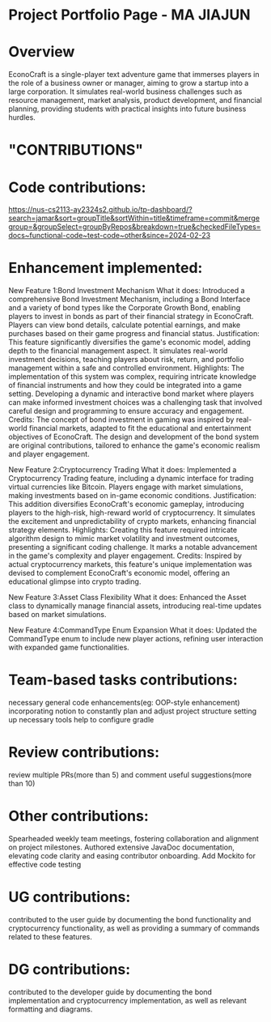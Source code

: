 # Project Portfolio Page - MA JIAJUN

# Overview
EconoCraft is a single-player text adventure game that immerses players in the role of a business owner or manager, 
aiming to grow a startup into a large corporation. It simulates real-world business challenges such as resource 
management, market analysis, product development, and financial planning, providing students with practical insights
into future business hurdles.

# "CONTRIBUTIONS"

# Code contributions:
https://nus-cs2113-ay2324s2.github.io/tp-dashboard/?search=jamar&sort=groupTitle&sortWithin=title&timeframe=commit&mergegroup=&groupSelect=groupByRepos&breakdown=true&checkedFileTypes=docs~functional-code~test-code~other&since=2024-02-23

# Enhancement implemented:
 New Feature 1:Bond Investment Mechanism
 What it does:
 Introduced a comprehensive Bond Investment Mechanism, including a Bond Interface and a variety of bond types like the Corporate Growth Bond, enabling players to invest in bonds as part of their financial strategy in EconoCraft. Players can view bond details, calculate potential earnings, and make purchases based on their game progress and financial status.
 Justification:
 This feature significantly diversifies the game's economic model, adding depth to the financial management aspect. It simulates real-world investment decisions, teaching players about risk, return, and portfolio management within a safe and controlled environment.
 Highlights:
 The implementation of this system was complex, requiring intricate knowledge of financial instruments and how they could be integrated into a game setting. Developing a dynamic and interactive bond market where players can make informed investment choices was a challenging task that involved careful design and programming to ensure accuracy and engagement.
 Credits:
 The concept of bond investment in gaming was inspired by real-world financial markets, adapted to fit the educational and entertainment objectives of EconoCraft. The design and development of the bond system are original contributions, tailored to enhance the game's economic realism and player engagement.

 New Feature 2:Cryptocurrency Trading
 What it does:
 Implemented a Cryptocurrency Trading feature, including a dynamic interface for trading virtual currencies like Bitcoin. Players engage with market simulations, making investments based on in-game economic conditions.
 Justification:
 This addition diversifies EconoCraft's economic gameplay, introducing players to the high-risk, high-reward world of cryptocurrency. It simulates the excitement and unpredictability of crypto markets, enhancing financial strategy elements.
 Highlights:
 Creating this feature required intricate algorithm design to mimic market volatility and investment outcomes, presenting a significant coding challenge. It marks a notable advancement in the game's complexity and player engagement.
 Credits:
 Inspired by actual cryptocurrency markets, this feature's unique implementation was devised to complement EconoCraft's economic model, offering an educational glimpse into crypto trading.

 New Feature 3:Asset Class Flexibility
 What it does:
 Enhanced the Asset class to dynamically manage financial assets, introducing real-time updates based on market simulations.

 New Feature 4:CommandType Enum Expansion
 What it does:
 Updated the CommandType enum to include new player actions, refining user interaction with expanded game functionalities.

# Team-based tasks contributions:
 necessary general code enhancements(eg: OOP-style enhancement)
 incorporating notion to constantly plan and adjust project structure
 setting up necessary tools
 help to configure gradle 

# Review contributions:
 review multiple PRs(more than 5) and comment useful suggestions(more than 10)

# Other contributions:
 Spearheaded weekly team meetings, fostering collaboration and alignment on project milestones.
 Authored extensive JavaDoc documentation, elevating code clarity and easing contributor onboarding.
 Add Mockito for effective code testing

# UG contributions:
contributed to the user guide by documenting the bond functionality and cryptocurrency functionality, as well as providing a summary of commands related to these features.

# DG contributions:
contributed to the developer guide by documenting the bond implementation and cryptocurrency implementation, as well as relevant formatting and diagrams.